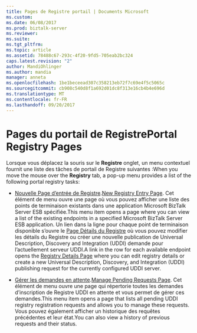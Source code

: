 ```yaml
---
title: Pages de Registre portail | Documents Microsoft
ms.custom: 
ms.date: 06/08/2017
ms.prod: biztalk-server
ms.reviewer: 
ms.suite: 
ms.tgt_pltfrm: 
ms.topic: article
ms.assetid: 78488c67-293c-4f20-9fd5-705eab2bc324
caps.latest.revision: "2"
author: MandiOhlinger
ms.author: mandia
manager: anneta
ms.openlocfilehash: 1be1beceead307c358213eb72f7c69e4f5c5065c
ms.sourcegitcommit: cb908c540d8f1a692d01dc8f313e16cb4b4e696d
ms.translationtype: MT
ms.contentlocale: fr-FR
ms.lasthandoff: 09/20/2017
---
```

# <a name="portal-registry-pages"></a><span data-ttu-id="e26a2-102">Pages du portail de Registre</span><span class="sxs-lookup"><span data-stu-id="e26a2-102">Portal Registry Pages</span></span>
<span data-ttu-id="e26a2-103">Lorsque vous déplacez la souris sur le **Registre** onglet, un menu contextuel fournit une liste des tâches de portail de Registre suivantes :</span><span class="sxs-lookup"><span data-stu-id="e26a2-103">When you move the mouse over the **Registry** tab, a pop-up menu provides a list of the following portal registry tasks:</span></span>  
  
-   <span data-ttu-id="e26a2-104">[Nouvelle Page d’entrée de Registre](../esb-toolkit/new-registry-entry-page.md).</span><span class="sxs-lookup"><span data-stu-id="e26a2-104">[New Registry Entry Page](../esb-toolkit/new-registry-entry-page.md).</span></span> <span data-ttu-id="e26a2-105">Cet élément de menu ouvre une page où vous pouvez afficher une liste des points de terminaison existants dans une application Microsoft BizTalk Server ESB spécifiée.</span><span class="sxs-lookup"><span data-stu-id="e26a2-105">This menu item opens a page where you can view a list of the existing endpoints in a specified Microsoft BizTalk Server ESB application.</span></span> <span data-ttu-id="e26a2-106">Un lien dans la ligne pour chaque point de terminaison disponible s’ouvre le [Page Détails du Registre](../esb-toolkit/registry-details-page.md) où vous pouvez modifier les détails du Registre ou créer une nouvelle publication de Universal Description, Discovery and Integration (UDDI) demande pour l’actuellement serveur UDDI.</span><span class="sxs-lookup"><span data-stu-id="e26a2-106">A link in the row for each available endpoint opens the [Registry Details Page](../esb-toolkit/registry-details-page.md) where you can edit registry details or create a new Universal Description, Discovery, and Integration (UDDI) publishing request for the currently configured UDDI server.</span></span>  
  
-   <span data-ttu-id="e26a2-107">[Gérer les demandes en attente](../esb-toolkit/manage-pending-requests-page.md).</span><span class="sxs-lookup"><span data-stu-id="e26a2-107">[Manage Pending Requests Page](../esb-toolkit/manage-pending-requests-page.md).</span></span> <span data-ttu-id="e26a2-108">Cet élément de menu ouvre une page qui répertorie toutes les demandes d’inscription de Registre UDDI en attente et vous permet de gérer ces demandes.</span><span class="sxs-lookup"><span data-stu-id="e26a2-108">This menu item opens a page that lists all pending UDDI registry registration requests and allows you to manage these requests.</span></span> <span data-ttu-id="e26a2-109">Vous pouvez également afficher un historique des requêtes précédentes et leur état.</span><span class="sxs-lookup"><span data-stu-id="e26a2-109">You can also view a history of previous requests and their status.</span></span>
